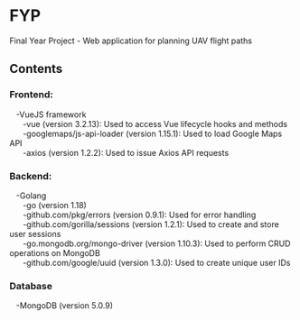# FYP
Final Year Project - Web application for planning UAV flight paths

## Contents
### Frontend:  
&nbsp;&nbsp;&nbsp;-VueJS framework  
&nbsp;&nbsp;&nbsp;&nbsp;&nbsp;&nbsp;-vue (version 3.2.13): Used to access Vue lifecycle hooks and methods  
&nbsp;&nbsp;&nbsp;&nbsp;&nbsp;&nbsp;-googlemaps/js-api-loader (version 1.15.1): Used to load Google Maps API  
&nbsp;&nbsp;&nbsp;&nbsp;&nbsp;&nbsp;-axios (version 1.2.2): Used to issue Axios API requests  

### Backend:  
&nbsp;&nbsp;&nbsp;-Golang  
&nbsp;&nbsp;&nbsp;&nbsp;&nbsp;&nbsp;-go (version 1.18)  
&nbsp;&nbsp;&nbsp;&nbsp;&nbsp;&nbsp;-github.com/pkg/errors (version 0.9.1): Used for error handling  
&nbsp;&nbsp;&nbsp;&nbsp;&nbsp;&nbsp;-github.com/gorilla/sessions (version 1.2.1): Used to create and store user sessions  
&nbsp;&nbsp;&nbsp;&nbsp;&nbsp;&nbsp;-go.mongodb.org/mongo-driver (version 1.10.3): Used to perform CRUD operations on MongoDB  
&nbsp;&nbsp;&nbsp;&nbsp;&nbsp;&nbsp;-github.com/google/uuid (version 1.3.0): Used to create unique user IDs  
### Database  
&nbsp;&nbsp;&nbsp;-MongoDB (version 5.0.9)




